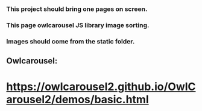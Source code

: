 ### This project should bring one pages on screen.
### This page owlcarousel JS library image sorting.
### Images should come from the static folder.
## Owlcarousel:
# https://owlcarousel2.github.io/OwlCarousel2/demos/basic.html
